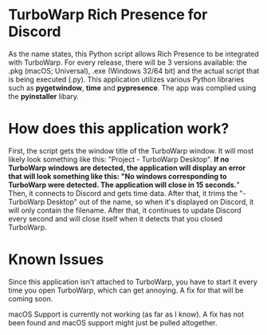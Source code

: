 # TurboWarp Rich Presence for Discord
As the name states, this Python script allows Rich Presence to be integrated with TurboWarp. For every release, there will be 3 versions available: the .pkg (macOS; Universal), .exe (Windows 32/64 bit) and the actual script that is being executed (.py).
This application utilizes various Python libraries such as **pygetwindow**, **time** and **pypresence**. The app was complied using the **pyinstaller** libary.

# How does this application work?
First, the script gets the window title of the TurboWarp window. It will most likely look something like this: "Project - TurboWarp Desktop". **If no TurboWarp windows are detected, the application will display an error that will look something like this: "No windows corresponding to TurboWarp were detected. The application will close in 15 seconds.**"
Then, it connects to Discord and gets time data. After that, it trims the "- TurboWarp Desktop" out of the name, so when it's displayed on Discord, it will only contain the filename.
After that, it continues to update Discord every second and will close itself when it detects that you closed TurboWarp.

# Known Issues
Since this application isn't attached to TurboWarp, you have to start it every time you open TurboWarp, which can get annoying. A fix for that will be coming soon.

macOS Support is currently not working (as far as I know). A fix has not been found and macOS support might just be pulled altogether.
